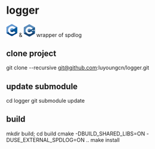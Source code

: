 # logger
[<img src="https://github.com/luyoungcn/resources/blob/master/images/c.svg" width=30/>](https://github.com/luyoungcn/logger) &amp; [<img src="https://github.com/luyoungcn/resources/blob/master/images/cpp.svg" width=30/>](https://github.com/luyoungcn/logger) wrapper of spdlog

## clone project
git clone --recursive git@github.com:luyoungcn/logger.git

## update submodule
cd logger
git submodule update


## build
mkdir build; cd build
cmake -DBUILD_SHARED_LIBS=ON -DUSE_EXTERNAL_SPDLOG=ON ..
make install
